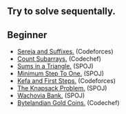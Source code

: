 ## Try to solve sequentally.

## Beginner

* [Sereja and Suffixes.](http://codeforces.com/problemset/problem/368/B) (Codeforces) 
* [Count Subarrays.](https://www.codechef.com/problems/SUBINC) (Codechef) 
* [Sums in a Triangle.](http://www.spoj.com/problems/SUMITR/) (SPOJ) 
* [Minimum Step To One.](https://www.spoj.com/problems/MST1/) (SPOJ)
* [Kefa and First Steps.](http://codeforces.com/problemset/problem/580/A) (Codeforces)
* [The Knapsack Problem.](http://www.spoj.com/problems/KNAPSACK/) (SPOJ)
* [Wachovia Bank.](http://www.spoj.com/problems/WACHOVIA/) (SPOJ)
* [Bytelandian Gold Coins.](https://www.codechef.com/problems/COINS) (Codechef)
